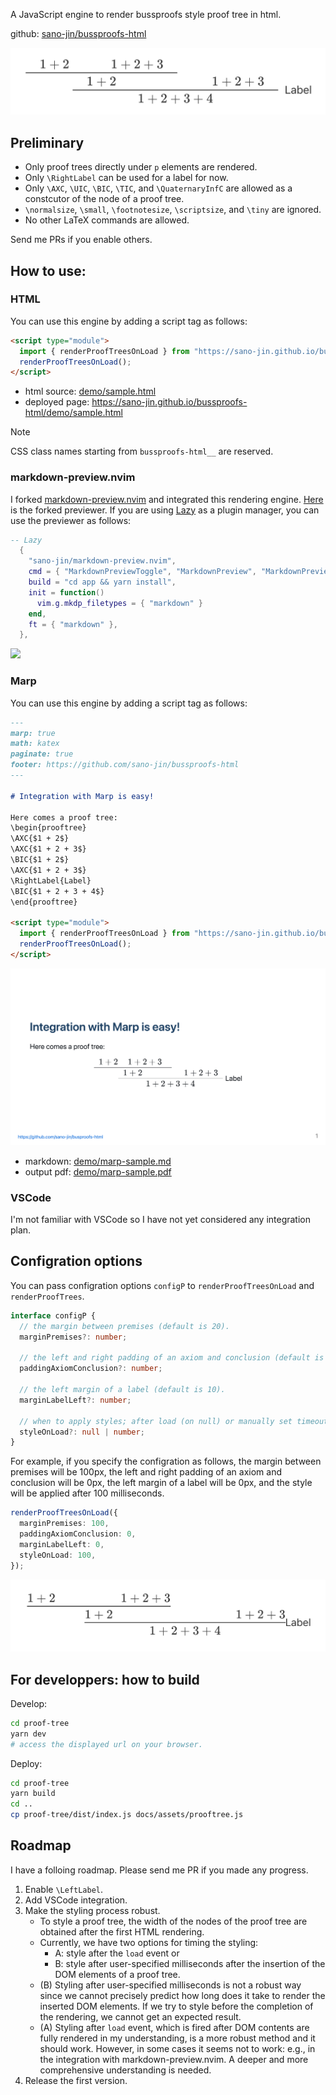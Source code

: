 A JavaScript engine to render bussproofs style proof tree in html.

github: [sano-jin/bussproofs-html](https://github.com/sano-jin/bussproofs-html)

[![](./demo/demo.png)](https://github.com/sano-jin/bussproofs-html)

## Preliminary

- Only proof trees directly under `p` elements are rendered.
- Only `\RightLabel` can be used for a label for now.
- Only `\AXC`, `\UIC`, `\BIC`, `\TIC`, and `\QuaternaryInfC` are allowed
  as a constcutor of the node of a proof tree.
- `\normalsize`, `\small`, `\footnotesize`, `\scriptsize`, and `\tiny`
  are ignored.
- No other LaTeX commands are allowed.

Send me PRs if you enable others.

## How to use:

### HTML

You can use this engine by adding a script tag as follows:

```html
<script type="module">
  import { renderProofTreesOnLoad } from "https://sano-jin.github.io/bussproofs-html/assets/prooftree.js";
  renderProofTreesOnLoad();
</script>
```

- html source: [demo/sample.html](./demo/sample.html)
- deployed page: <https://sano-jin.github.io/bussproofs-html/demo/sample.html>

> [!NOTE]  
> CSS class names starting from `bussproofs-html__` are reserved.

### markdown-preview.nvim

I forked [markdown-preview.nvim](https://github.com/iamcco/markdown-preview.nvim)
and integrated this rendering engine.
[Here](https://github.com/sano-jin/markdown-preview.nvim) is the forked previewer.
If you are using [Lazy](https://github.com/folke/lazy.nvim) as a plugin manager,
you can use the previewer as follows:

```lua
-- Lazy
  {
    "sano-jin/markdown-preview.nvim",
    cmd = { "MarkdownPreviewToggle", "MarkdownPreview", "MarkdownPreviewStop" },
    build = "cd app && yarn install",
    init = function()
      vim.g.mkdp_filetypes = { "markdown" }
    end,
    ft = { "markdown" },
  },
```

![](./demo/nvim-preview.gif)

### Marp

You can use this engine by adding a script tag as follows:

```markdown
---
marp: true
math: katex
paginate: true
footer: https://github.com/sano-jin/bussproofs-html
---

# Integration with Marp is easy!

Here comes a proof tree:
\begin{prooftree}
\AXC{$1 + 2$}
\AXC{$1 + 2 + 3$}
\BIC{$1 + 2$}
\AXC{$1 + 2 + 3$}
\RightLabel{Label}
\BIC{$1 + 2 + 3 + 4$}
\end{prooftree}

<script type="module">
  import { renderProofTreesOnLoad } from "https://sano-jin.github.io/bussproofs-html/assets/prooftree.js";
  renderProofTreesOnLoad();
</script>
```

![](./demo/marp-sample-0.png)

- markdown: [demo/marp-sample.md](./demo/marp-sample.md)
- output pdf: [demo/marp-sample.pdf](./demo/marp-sample.pdf)

### VSCode

I'm not familiar with VSCode so I have not yet considered any integration plan.

## Configration options

You can pass configration options `configP`
to `renderProofTreesOnLoad` and `renderProofTrees`.

```ts
interface configP {
  // the margin between premises (default is 20).
  marginPremises?: number;

  // the left and right padding of an axiom and conclusion (default is 20).
  paddingAxiomConclusion?: number;

  // the left margin of a label (default is 10).
  marginLabelLeft?: number;

  // when to apply styles; after load (on null) or manually set timeout (on number) (default is null).
  styleOnLoad?: null | number;
}
```

For example,
if you specify the configration as follows,
the margin between premises will be 100px,
the left and right padding of an axiom and conclusion will be 0px,
the left margin of a label will be 0px,
and
the style will be applied after 100 milliseconds.

```ts
renderProofTreesOnLoad({
  marginPremises: 100,
  paddingAxiomConclusion: 0,
  marginLabelLeft: 0,
  styleOnLoad: 100,
});
```

![](./demo/custom-config.png)

## For developpers: how to build

Develop:

```bash
cd proof-tree
yarn dev
# access the displayed url on your browser.
```

Deploy:

```bash
cd proof-tree
yarn build
cd ..
cp proof-tree/dist/index.js docs/assets/prooftree.js
```

## Roadmap

I have a folloing roadmap.
Please send me PR if you made any progress.

1. Enable `\LeftLabel`.
2. Add VSCode integration.
3. Make the styling process robust.
   - To style a proof tree,
     the width of the nodes of the proof tree are obtained after the first HTML rendering.
   - Currently, we have two options for timing the styling:
     - A: style after the `load` event or
     - B: style after user-specified milliseconds
       after the insertion of the DOM elements of a proof tree.
   - (B) Styling after user-specified milliseconds is not a robust way
     since we cannot precisely predict how long does it take to render
     the inserted DOM elements.
     If we try to style before the completion of the rendering,
     we cannot get an expected result.
   - (A) Styling after `load` event,
     which is fired after DOM contents are fully rendered
     in my understanding,
     is a more robust method and it should work.
     However, in some cases it seems not to work:
     e.g., in the integration with markdown-preview.nvim.
     A deeper and more comprehensive understanding is needed.
4. Release the first version.
